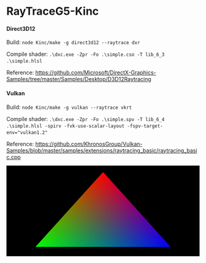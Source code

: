 # RayTraceG5-Kinc

#### Direct3D12

Build:
`node Kinc/make -g direct3d12 --raytrace dxr`

Compile shader:
`.\dxc.exe -Zpr -Fo .\simple.cso -T lib_6_3 .\simple.hlsl`

Reference:
https://github.com/Microsoft/DirectX-Graphics-Samples/tree/master/Samples/Desktop/D3D12Raytracing

#### Vulkan

Build:
`node Kinc/make -g vulkan --raytrace vkrt`

Compile shader:
`.\dxc.exe -Zpr -Fo .\simple.spv -T lib_6_4 .\simple.hlsl -spirv -fvk-use-scalar-layout -fspv-target-env="vulkan1.2"`

Reference:
https://github.com/KhronosGroup/Vulkan-Samples/blob/master/samples/extensions/raytracing_basic/raytracing_basic.cpp

![](img.jpg)
